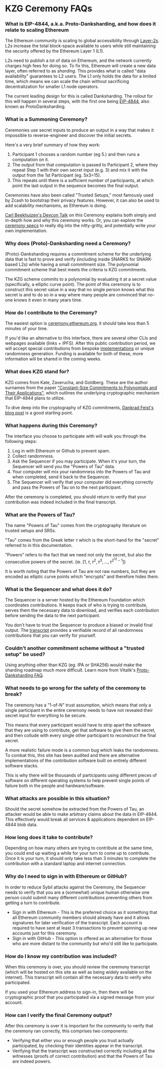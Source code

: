 # KZG Ceremony FAQs

### What is EIP-4844, a.k.a. Proto-Danksharding, and how does it relate to scaling Ethereum

The Ethereum community is scaling to global accessibility through [Layer-2s](https://ethereum.org/en/layer-2/).  L2s increase the total block-space available to users while still maintaining the security offered by the Ethereum Layer 1 (L1).

L2s need to publish a lot of data on Ethereum, and the network currently charges high fees for doing so. To fix this, Ethereum will create a new data layer, often referred to as *sharding*. This provides what is called "data availability" guarantees to L2 users. The L1 only holds the data for a limited time, which means we can scale the chain without sacrificing decentralization for smaller L1 node operators.


The current leading design for this is called Danksharding. The rollout for this will happen in several steps, with the first one being [EIP-4844](https://www.eip4844.com/), also known as ProtoDanksharding. 

### What is a Summoning Ceremony?

Ceremonies use secret inputs to produce an output in a way that makes it impossible to reverse-engineer and discover the initial secrets. 

Here's a very brief summary of how they work: 

1. Participant 1 chooses a random number (eg 5.) and then runs a computation on it.
2. The output from that computation is passed to Participant 2, where they repeat Step 1 with their own secret input (e.g. 3) and mix it with the output from the 1st Participant (eg. 5x3=15).
3.  This repeats until there is a sufficient number of participants, at which point the last output in the sequence becomes the final output.

Ceremonies have also been called "Trusted Setups," most famously used by Zcash to bootstrap their privacy features. However, it can also be used to add scalability mechanisms, as Ethereum is doing.

[Carl Beekhuizen's Devcon Talk](https://archive.devcon.org/archive/watch/6/the-kzg-ceremony-or-how-i-learnt-to-stop-worrying-and-love-trusted-setups/) on this Ceremony explains both simply and in-depth how and why this ceremony works. Or, you can explore the [ceremony specs](https://github.com/ethereum/kzg-ceremony-specs/) to really dig into the nitty-gritty, and potentially write your own implementation.

### Why does (Proto)-Danksharding need a Ceremony?

(Proto)-Danksharding requires a commitment scheme for the underlying data that is fast to prove and verify (including inside SNARKS for SNARK-based L2s) while having a small commitment size. The polynomial commitment scheme that best meets the criteria is KZG commitments.

The KZG scheme commits to a polynomial by evaluating it at a secret value (specifically, a elliptic curve point). The point of this ceremony is to construct this secret value in a way that no single person knows what this secret is and to do so in a way where many people are convinced that no-one knows it even in many years time.

### How do I contribute to the Ceremony?

The easiest option is [ceremony.ethereum.org](https://ceremony.ethereum.org), it should take less than 5 minutes of your time.

If you'd like an alternative to this interface, there are several other CLIs and webpages available (links + IPFS). After this public contribution period, we will accept special contributions from bespoke [implementations](https://github.com/ethereum/kzg-ceremony#client-implementations) or unique randomness generation. Funding is available for both of these, more information will be shared in the coming weeks.

### What does KZG stand for?

KZG comes from Kate, Zaverucha, and Goldberg. These are the author surnames from the paper ["Constant-Size Commitments to Polynomials and Their Applications"](https://www.iacr.org/archive/asiacrypt2010/6477178/6477178.pdf), which outlines the underlying cryptographic mechanism that EIP-4844 plans to utilize.

To dive deep into the cryptography of KZG commitments, [Dankrad Feist's blog post](https://dankradfeist.de/ethereum/2020/06/16/kate-polynomial-commitments.html) is a good starting point.

### What happens during this Ceremony?

The interface you choose to participate with will walk you through the following steps:

1. Log in with Ethereum or Github to prevent spam.
2. Collect randomness.
3. Ask the Sequencer if you may participate. When it's your turn, the Sequencer will send you the "Powers of Tau" data.
4. Your computer will mix your randomness into the Powers of Tau and when completed, send it back to the Sequencer.
5. The Sequencer will verify that your computer did everything correctly and pass the Powers of Tau on to the next participant.

After the ceremony is completed, you should return to verify that your contribution was indeed included in the final transcript.

### What are the Powers of Tau?

The name "Powers of Tau" comes from the cryptography literature on trusted setups and SRSs.

"Tau" comes from the Greek letter $\tau$ which is the short-hand for the "secret" referred to in this documentation.

"Powers" refers to the fact that we need not only the secret, but also the consecutive powers of the secret. (ie. $[1, \tau, \tau^2, \tau^3,\dots, \tau^{2^{12}-1}]$)

It is worth noting that the Powers of Tau are not raw numbers, but they are encoded as elliptic curve points which "encrypts" and therefore hides them.

### What is the Sequencer and what does it do?

The Sequencer is a server hosted by the Ethereum Foundation which coordinates contributions. It keeps track of who is trying to contribute, serves them the necessary data to download, and verifies each contribution before sending the data to the next participant.

You don't have to trust the Sequencer to produce a biased or invalid final output. The [transcript](https://seq.ceremony.ethereum.org/info/current_state) provides a verifiable record of all randomness contributions that you can verify for yourself.

### Couldn’t another commitment scheme without a "trusted setup" be used?

Using anything other than KZG (eg. IPA or SHA256) would make the sharding roadmap much more difficult. Learn more from Vitalik's [Proto-Danksharding FAQ](https://notes.ethereum.org/@vbuterin/proto_danksharding_faq#Couldn%E2%80%99t-we-use-some-other-commitment-scheme-without-a-trusted-setup).

### What needs to go wrong for the safety of the ceremony to break?

The ceremony has a "1-of-N" trust assumption, which means that only a single participant in the entire ceremony needs to have not revealed their secret input for everything to be secure.

This means that every participant would have to strip apart the software that they are using to contribute, get that software to give them the secret, and then collude with every single other participant to reconstruct the final secret.

A more realistic failure mode is a common bug which leaks the randomness. To combat this, this site has been audited and there are alternative implementations of the contribution software built on entirely different software stacks.

This is why there will be thousands of participants using different pieces of software on different operating systems to help prevent single points of failure both in the people and hardware/software.

### What attacks are possible in this situation?

Should the secret somehow be extracted from the Powers of Tau, an attacker would be able to make arbitrary claims about the data in EIP-4844. This effectively would break all services & applications dependent on EIP-4844 blob data.

### How long does it take to contribute?

Depending on how many others are trying to contribute at the same time, you could end up waiting a while for your turn to come up to contribute. Once it is your turn, it should only take less than 3 minutes to complete the contribution with a standard laptop and internet connection.

### Why do I need to sign in with Ethereum or GitHub?

In order to reduce Sybil attacks against the Ceremony, the Sequencer needs to verify that you are a (somewhat) unique human otherwise one person could submit many different contributions preventing others from getting a turn to contribute.

- Sign in with Ethereum - This is the preferred choice as it something that all Ethereum community members should already have and it allows signatures for later verification of the transcript. Each account is required to have sent at least 3 transactions to prevent spinning up new accounts just for this ceremony.
- Sign in with GitHub - This option is offered as an alternative for those who are more distant to the community but who'd still like to participate.

### How do I know my contribution was included?

When this ceremony is over, you should review the ceremony transcript (which will be hosted on this site as well as being widely available on the internet). This transcript will contain all the necessary data to verify who participated.

If you used your Ethereum address to sign-in, then there will be cryptographic proof that you participated via a signed message from your account.

### How can I verify the final Ceremony output?

After this ceremony is over it is important for the community to verify that the ceremony ran correctly, this comprises two components:

- Verifying that either you or enough people you trust actually participated, by checking their identities appear in the transcript.
- Verifying that the transcript was constructed correctly including all the witnesses (proofs of correct contribution) and that the Powers of Tau are indeed powers.
